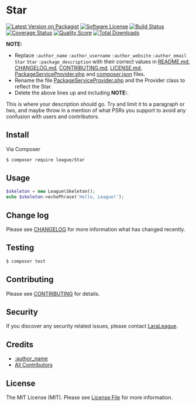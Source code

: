 # Star

[![Latest Version on Packagist][ico-version]][link-packagist]
[![Software License][ico-license]](LICENSE.md)
[![Build Status][ico-travis]][link-travis]
[![Coverage Status][ico-scrutinizer]][link-scrutinizer]
[![Quality Score][ico-code-quality]][link-code-quality]
[![Total Downloads][ico-downloads]][link-downloads]


**NOTE:**
- Replace ```:author_name``` ```:author_username``` ```:author_website``` ```:author_email``` ```Star``` ```Star``` ```:package_description``` with their correct values in [README.md](README.md), [CHANGELOG.md](CHANGELOG.md), [CONTRIBUTING.md](CONTRIBUTING.md), [LICENSE.md](LICENSE.md), [PackageServiceProvider.php](src/PackageServiceProvider.php) and [composer.json](composer.json) files.
- Rename the file [PackageServiceProvider.php](src/PackageServiceProvider.php) and the Provider class to reflect the Star.
- Delete the above lines up and including **NOTE:**.

This is where your description should go. Try and limit it to a paragraph or two, and maybe throw in a mention of what
PSRs you support to avoid any confusion with users and contributors.

## Install

Via Composer

``` bash
$ composer require league/Star
```

## Usage

``` php
$skeleton = new League\Skeleton();
echo $skeleton->echoPhrase('Hello, League!');
```

## Change log

Please see [CHANGELOG](CHANGELOG.md) for more information what has changed recently.

## Testing

``` bash
$ composer test
```

## Contributing

Please see [CONTRIBUTING](CONTRIBUTING.md) for details.

## Security

If you discover any security related issues, please contact [LaraLeague](https://github.com/lara-league).

## Credits

- [:author_name][link-author]
- [All Contributors][link-contributors]

## License

The MIT License (MIT). Please see [License File](LICENSE.md) for more information.

[ico-version]: https://img.shields.io/packagist/v/league/Star.svg?style=flat-square
[ico-license]: https://img.shields.io/badge/license-MIT-brightgreen.svg?style=flat-square
[ico-travis]: https://img.shields.io/travis/thephpleague/Star/master.svg?style=flat-square
[ico-scrutinizer]: https://img.shields.io/scrutinizer/coverage/g/thephpleague/Star.svg?style=flat-square
[ico-code-quality]: https://img.shields.io/scrutinizer/g/thephpleague/Star.svg?style=flat-square
[ico-downloads]: https://img.shields.io/packagist/dt/league/Star.svg?style=flat-square

[link-packagist]: https://packagist.org/packages/league/Star
[link-travis]: https://travis-ci.org/thephpleague/Star
[link-scrutinizer]: https://scrutinizer-ci.com/g/thephpleague/Star/code-structure
[link-code-quality]: https://scrutinizer-ci.com/g/thephpleague/Star
[link-downloads]: https://packagist.org/packages/league/Star
[link-author]: https://github.com/:author_username
[link-contributors]: ../../contributors
